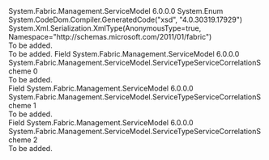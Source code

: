 <Type Name="ServiceTypeServiceCorrelationScheme" FullName="System.Fabric.Management.ServiceModel.ServiceTypeServiceCorrelationScheme">
  <TypeSignature Language="C#" Value="public enum ServiceTypeServiceCorrelationScheme" />
  <TypeSignature Language="ILAsm" Value=".class public auto ansi sealed ServiceTypeServiceCorrelationScheme extends System.Enum" />
  <TypeSignature Language="DocId" Value="T:System.Fabric.Management.ServiceModel.ServiceTypeServiceCorrelationScheme" />
  <TypeSignature Language="VB.NET" Value="Public Enum ServiceTypeServiceCorrelationScheme" />
  <TypeSignature Language="F#" Value="type ServiceTypeServiceCorrelationScheme = " />
  <AssemblyInfo>
    <AssemblyName>System.Fabric.Management.ServiceModel</AssemblyName>
    <AssemblyVersion>6.0.0.0</AssemblyVersion>
  </AssemblyInfo>
  <Base>
    <BaseTypeName>System.Enum</BaseTypeName>
  </Base>
  <Attributes>
    <Attribute>
      <AttributeName>System.CodeDom.Compiler.GeneratedCode("xsd", "4.0.30319.17929")</AttributeName>
    </Attribute>
    <Attribute>
      <AttributeName>System.Xml.Serialization.XmlType(AnonymousType=true, Namespace="http://schemas.microsoft.com/2011/01/fabric")</AttributeName>
    </Attribute>
  </Attributes>
  <Docs>
    <summary>To be added.</summary>
    <remarks>To be added.</remarks>
  </Docs>
  <Members>
    <Member MemberName="Affinity">
      <MemberSignature Language="C#" Value="Affinity" />
      <MemberSignature Language="ILAsm" Value=".field public static literal valuetype System.Fabric.Management.ServiceModel.ServiceTypeServiceCorrelationScheme Affinity = int32(0)" />
      <MemberSignature Language="DocId" Value="F:System.Fabric.Management.ServiceModel.ServiceTypeServiceCorrelationScheme.Affinity" />
      <MemberSignature Language="VB.NET" Value="Affinity" />
      <MemberSignature Language="F#" Value="Affinity = 0" Usage="System.Fabric.Management.ServiceModel.ServiceTypeServiceCorrelationScheme.Affinity" />
      <MemberType>Field</MemberType>
      <AssemblyInfo>
        <AssemblyName>System.Fabric.Management.ServiceModel</AssemblyName>
        <AssemblyVersion>6.0.0.0</AssemblyVersion>
      </AssemblyInfo>
      <ReturnValue>
        <ReturnType>System.Fabric.Management.ServiceModel.ServiceTypeServiceCorrelationScheme</ReturnType>
      </ReturnValue>
      <MemberValue>0</MemberValue>
      <Docs>
        <summary>To be added.</summary>
      </Docs>
    </Member>
    <Member MemberName="AlignedAffinity">
      <MemberSignature Language="C#" Value="AlignedAffinity" />
      <MemberSignature Language="ILAsm" Value=".field public static literal valuetype System.Fabric.Management.ServiceModel.ServiceTypeServiceCorrelationScheme AlignedAffinity = int32(1)" />
      <MemberSignature Language="DocId" Value="F:System.Fabric.Management.ServiceModel.ServiceTypeServiceCorrelationScheme.AlignedAffinity" />
      <MemberSignature Language="VB.NET" Value="AlignedAffinity" />
      <MemberSignature Language="F#" Value="AlignedAffinity = 1" Usage="System.Fabric.Management.ServiceModel.ServiceTypeServiceCorrelationScheme.AlignedAffinity" />
      <MemberType>Field</MemberType>
      <AssemblyInfo>
        <AssemblyName>System.Fabric.Management.ServiceModel</AssemblyName>
        <AssemblyVersion>6.0.0.0</AssemblyVersion>
      </AssemblyInfo>
      <ReturnValue>
        <ReturnType>System.Fabric.Management.ServiceModel.ServiceTypeServiceCorrelationScheme</ReturnType>
      </ReturnValue>
      <MemberValue>1</MemberValue>
      <Docs>
        <summary>To be added.</summary>
      </Docs>
    </Member>
    <Member MemberName="NonAlignedAffinity">
      <MemberSignature Language="C#" Value="NonAlignedAffinity" />
      <MemberSignature Language="ILAsm" Value=".field public static literal valuetype System.Fabric.Management.ServiceModel.ServiceTypeServiceCorrelationScheme NonAlignedAffinity = int32(2)" />
      <MemberSignature Language="DocId" Value="F:System.Fabric.Management.ServiceModel.ServiceTypeServiceCorrelationScheme.NonAlignedAffinity" />
      <MemberSignature Language="VB.NET" Value="NonAlignedAffinity" />
      <MemberSignature Language="F#" Value="NonAlignedAffinity = 2" Usage="System.Fabric.Management.ServiceModel.ServiceTypeServiceCorrelationScheme.NonAlignedAffinity" />
      <MemberType>Field</MemberType>
      <AssemblyInfo>
        <AssemblyName>System.Fabric.Management.ServiceModel</AssemblyName>
        <AssemblyVersion>6.0.0.0</AssemblyVersion>
      </AssemblyInfo>
      <ReturnValue>
        <ReturnType>System.Fabric.Management.ServiceModel.ServiceTypeServiceCorrelationScheme</ReturnType>
      </ReturnValue>
      <MemberValue>2</MemberValue>
      <Docs>
        <summary>To be added.</summary>
      </Docs>
    </Member>
  </Members>
</Type>